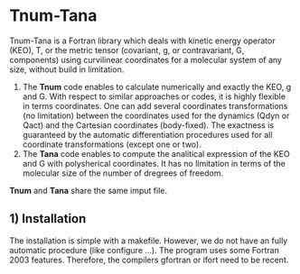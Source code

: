 # Tnum-Tana


Tnum-Tana is a Fortran library which deals with kinetic energy operator (KEO), T, or the metric tensor (covariant, g, or contravariant, G, components) using curvilinear coordinates for a molecular system of any size, without build in limitation.

1. The **Tnum** code enables to calculate numerically and exactly the KEO, g and G. With respect to similar approaches or codes, it is highly flexible in terms coordinates. One can add several coordinates transformations (no limitation) between the coordinates used for the dynamics (Qdyn or Qact) and the Cartesian coordinates (body-fixed).
The exactness is guaranteed by the automatic differentiation procedures used for all coordinate transformations (except one or two).
2. The **Tana** code enables to compute the analitical expression of the KEO and G with polysherical coordinates. It has no limitation in terms of the molecular size of the number of dregrees of freedom.


**Tnum** and **Tana** share the same imput file.



## 1) Installation

The installation is simple with a makefile. However, we do not have an fully automatic procedure (like configure ...). The program uses some Fortran 2003 features. Therefore, the compilers gfortran or ifort need to be recent.

